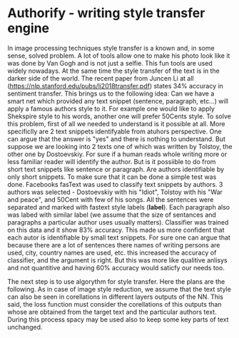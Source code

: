 # Authorify - writing style transfer engine

In image processing techniques style transfer is a known and, in some sense, solved problem. A lot of tools allow one to make his photo look like it was done by Van Gogh and is not just a selfie. This fun tools are used widely nowadays. At the same time the style transfer of the text is in the darker side of the world. The recent paper from Juncen Li at all (https://nlp.stanford.edu/pubs/li2018transfer.pdf) states 34% accuracy in sentiment transfer. 
This brings us to the following idea:
Can we have a smart net which provided any text snippet (sentence, paragraph, etc...) will apply a famous authors style to it.
For example one would like to apply Shekspire style to his words, another one will prefer 50Cents style.
To solve this problem, first of all we needed to understand is it possible at all. More specificlly are 2 text snippets identifyable from atuhors perspective. One can argue that the answer is "yes" and there is nothing to understand. But suppose we are looking into 2 texts one of which was written by Tolstoy, the other one by Dostoevskiy. For sure if a human reads whole writing more or less familiar reader will identify the author. But is it possiible to do from short text snippets like sentence or paragraph. Are authors identifiable by only short snippets. To make sure that it can be done a simple test was done.
Facebooks fasText was used to classify text snippets by authors. 3 authors was selected - Dostoevskiy with his "Idiot", Tolstoy with his "War and peace", and 50Cent with few of his songs. All the sentences were separated and marked with fastext style labels (__label__). Each paragraph also was labed with similar label (we assume that the size of sentances and paragraphs a particular author uses usually matters). Classifier was trained on this data and it show 83% accuracy. This made us more confident that each autor is identifiable by small text snippets. For sure one can argue that because there are a lot of sentences there names of writing persons are used, city, country names are used, etc. this increased the accuracy of classifier, and the argument is right. But this was more like qualitive anlisys and not quantitive and having 60% accuracy would saticfy our needs too.

The next step is to use algorythm for style transfer. Here the plans are the following. As in case of image style reduction, we assume that the text style can also be seen in corellations in different layers outputs of the NN. This said, the loss function must consider the corellations of this outputs than whose are obtained from the target text and the particular authors text. During this process spacy may be used also to keep some key parts of text unchanged. 
